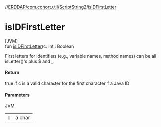 //[ERDDAP](../../../index.md)/[com.cohort.util](../index.md)/[ScriptString2](index.md)/[isIDFirstLetter](is-i-d-first-letter.md)

# isIDFirstLetter

[JVM]\
fun [isIDFirstLetter](is-i-d-first-letter.md)(c: Int): Boolean

First letters for identifiers (e.g., variable names, method names) can be all isLetter()'s plus $ and _.

#### Return

true if c is a valid character for the first character if a Java ID

#### Parameters

JVM

| | |
|---|---|
| c | a char |